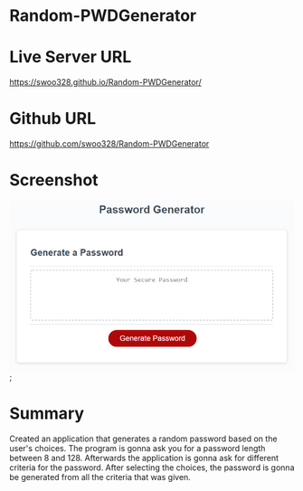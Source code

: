 # Random-PWDGenerator

# Live Server URL 
https://swoo328.github.io/Random-PWDGenerator/

# Github URL 
https://github.com/swoo328/Random-PWDGenerator

# Screenshot
![](assets/03-javascript-homework-demo.png);

# Summary
Created an application that generates a random password based on the user's choices.
The program is gonna ask you for a password length between 8 and 128. Afterwards the 
application is gonna ask for different criteria for the password. After selecting the 
choices, the password is gonna be generated from all the criteria that was given.
